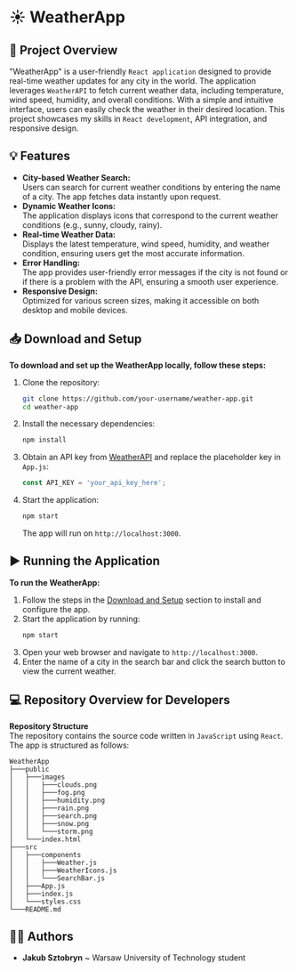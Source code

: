 # ☀️ WeatherApp

## 📝 Project Overview
"WeatherApp" is a user-friendly `React application` designed to provide real-time weather updates for any city in the world. The application leverages `WeatherAPI` to fetch current weather data, including temperature, wind speed, humidity, and overall conditions. With a simple and intuitive interface, users can easily check the weather in their desired location. This project showcases my skills in `React development`, API integration, and responsive design.

## 💡 Features
- **City-based Weather Search:**  
  Users can search for current weather conditions by entering the name of a city. The app fetches data instantly upon request.
- **Dynamic Weather Icons:**  
  The application displays icons that correspond to the current weather conditions (e.g., sunny, cloudy, rainy).
- **Real-time Weather Data:**  
  Displays the latest temperature, wind speed, humidity, and weather condition, ensuring users get the most accurate information.
- **Error Handling:**  
  The app provides user-friendly error messages if the city is not found or if there is a problem with the API, ensuring a smooth user experience.
- **Responsive Design:**  
  Optimized for various screen sizes, making it accessible on both desktop and mobile devices.

## 📥 Download and Setup
**To download and set up the WeatherApp locally, follow these steps:**
1. Clone the repository:
   ```bash
   git clone https://github.com/your-username/weather-app.git
   cd weather-app
   ```
2. Install the necessary dependencies:
   ```bash
   npm install
   ```
3. Obtain an API key from [WeatherAPI](https://www.weatherapi.com/) and replace the placeholder key in `App.js`:
   ```javascript
   const API_KEY = 'your_api_key_here';
   ```
4. Start the application:
   ```bash
   npm start
   ```
   The app will run on `http://localhost:3000`.

## ▶️ Running the Application
**To run the WeatherApp:**
1. Follow the steps in the [Download and Setup](#-download-and-setup) section to install and configure the app.
2. Start the application by running:
   ```bash
   npm start
   ```
3. Open your web browser and navigate to `http://localhost:3000`.
4. Enter the name of a city in the search bar and click the search button to view the current weather.

## 💻 Repository Overview for Developers
**Repository Structure**  
The repository contains the source code written in `JavaScript` using `React`. The app is structured as follows:

```
WeatherApp
├───public
│   ├───images
│   │   ├───clouds.png
│   │   ├───fog.png
│   │   ├───humidity.png
│   │   ├───rain.png
│   │   ├───search.png
│   │   ├───snow.png
│   │   └───storm.png
│   └───index.html
├───src
│   ├───components
│   │   ├───Weather.js
│   │   ├───WeatherIcons.js
│   │   └───SearchBar.js
│   ├───App.js
│   ├───index.js
│   └───styles.css
└───README.md
```

## 🙋‍♂️ Authors
- **Jakub Sztobryn** ~ Warsaw University of Technology student
